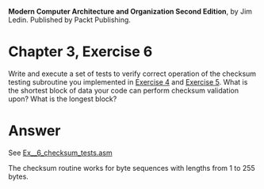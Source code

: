 __Modern Computer Architecture and Organization Second Edition__, by Jim Ledin. Published by Packt Publishing.
# Chapter 3, Exercise 6

Write and execute a set of tests to verify correct operation of the checksum testing subroutine you implemented in [Exercise 4](Ex__4_checksum_alg.md) and [Exercise 5](Ex__5_checksum_subroutine.md). What is the shortest block of data your code can perform checksum validation upon? What is the longest block?

# Answer

See [Ex__6_checksum_tests.asm](src/Ex__6_checksum_tests.asm)

The checksum routine works for byte sequences with lengths from 1 to 255 bytes.

